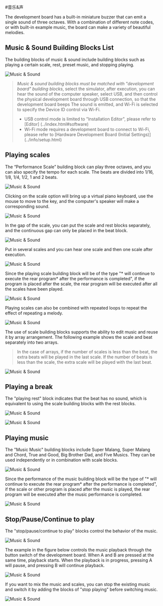 #音乐&声

The development board has a built-in miniature buzzer that can emit a single sound of three octaves. With a combination of different note codes, or with built-in example music, the board can make a variety of beautiful melodies.

## Music & Sound Building Blocks List

The building blocks of music & sound include building blocks such as playing a certain scale, rest, preset music, and stopping playing.

![Music & Sound](../images/zh-tw/docs/webbit/board/buzzer-01.jpg)

> *Music & sound building blocks must be matched with "development board" building blocks*, select the simulator, after execution, you can hear the sound of the computer speaker, select USB, and then control the physical development board through USB connection, so that the development board beeps The sound is emitted, and Wi-Fi is selected to specify the Device ID control via Wi-Fi.
> - USB control mode is limited to "Installation Editor", please refer to [Editor] (../index.html#software)
> - Wi-Fi mode requires a development board to connect to Wi-Fi, please refer to [Hardware Development Board (Initial Settings)] (../info/setup.html)

## Playing scales

The “Performance Scale” building block can play three octaves, and you can also specify the tempo for each scale. The beats are divided into 1/16, 1/8, 1/4, 1/2, 1 and 2 beats.

![Music & Sound](../images/zh-tw/docs/webbit/board/buzzer-02.jpg)

Clicking on the scale option will bring up a virtual piano keyboard, use the mouse to move to the key, and the computer's speaker will make a corresponding sound.

![Music & Sound](../images/zh-tw/docs/webbit/board/buzzer-03.gif)

In the gap of the scale, you can put the scale and rest blocks separately, and the continuous gap can only be placed in the beat block.

![Music & Sound](../images/zh-tw/docs/webbit/board/buzzer-08.jpg)

Put in several scales and you can hear one scale and then one scale after execution.

![Music & Sound](../images/zh-tw/docs/webbit/board/buzzer-04.gif)

Since the playing scale building block will be of the type "* will continue to execute the rear program* after the performance is completed", if the program is placed after the scale, the rear program will be executed after all the scales have been played.

![Music & Sound](../images/zh-tw/docs/webbit/board/buzzer-05.gif)

Playing scales can also be combined with repeated loops to repeat the effect of repeating a melody.

![Music & Sound](../images/zh-tw/docs/webbit/board/buzzer-06.gif)

The use of scale building blocks supports the ability to edit music and reuse it by array arrangement. The following example shows the scale and beat separately into two arrays.

> In the case of arrays, if the number of scales is less than the beat, the extra beats will be played in the last scale. If the number of beats is less than the scale, the extra scale will be played with the last beat.

![Music & Sound](../images/zh-tw/docs/webbit/board/buzzer-09.jpg)


## Playing a break

The "playing rest" block indicates that the beat has no sound, which is equivalent to using the scale building blocks with the rest blocks.

![Music & Sound](../images/zh-tw/docs/webbit/board/buzzer-07.jpg)

![Music & Sound](../images/zh-tw/docs/webbit/board/buzzer-10.gif)

## Playing music

The "Music Music" building blocks include Super Malang, Super Malang and Chord, True and Good, Big Brother Dad, and Five Musics. They can be used independently or in combination with scale blocks.

![Music & Sound](../images/zh-tw/docs/webbit/board/buzzer-11.jpg)

Since the performance of the music building block will be the type of "* will continue to execute the rear program* after the performance is completed", if the scale or other program is placed after the music is played, the rear program will be executed after the music performance is completed.

![Music & Sound](../images/zh-tw/docs/webbit/board/buzzer-12.gif)


## Stop/Pause/Continue to play

The "stop/pause/continue to play" blocks control the behavior of the music.

![Music & Sound](../images/zh-tw/docs/webbit/board/buzzer-13.jpg)

The example in the figure below controls the music playback through the button switch of the development board. When A and B are pressed at the same time, playback starts. When the playback is in progress, pressing A will pause, and pressing B will continue playback.

![Music & Sound](../images/zh-tw/docs/webbit/board/buzzer-14.gif)

If you want to mix the music and scales, you can stop the existing music and switch it by adding the blocks of "stop playing" before switching music.

![Music & Sound](../images/zh-tw/docs/webbit/board/buzzer-15.jpg)